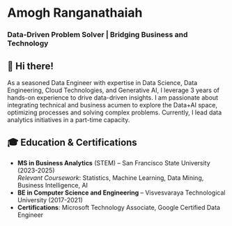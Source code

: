 # Amogh Ranganathaiah  
### Data-Driven Problem Solver | Bridging Business and Technology


## 👋 Hi there!

As a seasoned Data Engineer with expertise in Data Science, Data Engineering, Cloud Technologies, and Generative AI, I leverage 3 years of hands-on experience to drive data-driven insights. I am passionate about integrating technical and business acumen to explore the Data+AI space, optimizing processes and solving complex problems. Currently, I lead data analytics initiatives in a part-time capacity.

## 🎓 Education & Certifications

- **MS in Business Analytics** (STEM) – San Francisco State University (2023-2025)  
  *Relevant Coursework*: Statistics, Machine Learning, Data Mining, Business Intelligence, AI
- **BE in Computer Science and Engineering** – Visvesvaraya Technological University (2017-2021)  
- **Certifications**: Microsoft Technology Associate, Google Certified Data Engineer
